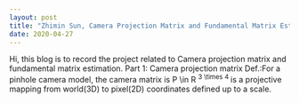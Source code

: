 ```yaml
---
layout: post
title: "Zhimin Sun, Camera Projection Matrix and Fundamental Matrix Estimation with RANSAC"
date: 2020-04-27
---
```


Hi, this blog is to record the project related to Camera projection matrix and fundamental matrix estimation.
Part 1: Camera projection matrix
Def.:For a pinhole camera model, the camera matrix is P \in R <sup>3 \times 4 </sup> is a projective mapping from world(3D) to pixel(2D) coordinates defined up to a scale.

